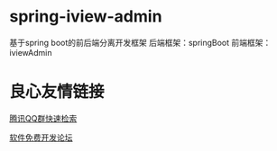 # spring-iview-admin
基于spring boot的前后端分离开发框架
后端框架：springBoot
前端框架：iviewAdmin



 # 良心友情链接

[腾讯QQ群快速检索](http://u.720life.cn/s/8cf73f7c)

[软件免费开发论坛](http://u.720life.cn/s/bbb01dc0)